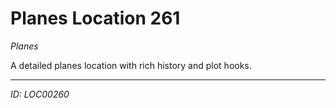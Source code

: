 # Planes Location 261

*Planes*

A detailed planes location with rich history and plot hooks.

---
*ID: LOC00260*